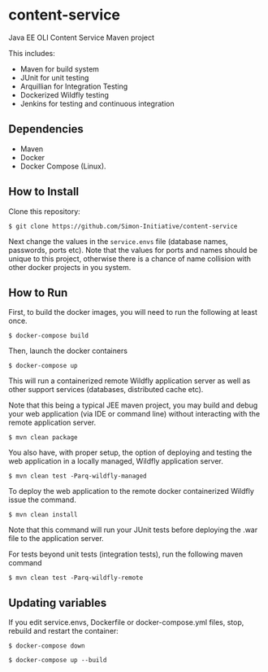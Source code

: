 # content-service
Java EE OLI Content Service Maven project

This includes:
* Maven for build system
* JUnit for unit testing
* Arquillian for Integration Testing
* Dockerized Wildfly testing 
* Jenkins for testing and continuous integration

## Dependencies
* Maven
* Docker
* Docker Compose (Linux).

## How to Install

Clone this repository:

```
$ git clone https://github.com/Simon-Initiative/content-service
```

Next change the values in the `service.envs` file (database names, passwords, ports etc). Note that the 
values for ports and names should be unique to this project, otherwise there is a
chance of name collision with other docker projects in you system.  

## How to Run

First, to build the docker images, you will need to run the following at least once.

```
$ docker-compose build
```

Then, launch the docker containers 
```
$ docker-compose up
```
This will run a containerized remote Wildfly application server as well as other support services (databases, distributed cache etc). 

Note that this being a typical JEE maven project, you may build and debug your web
application (via IDE or command line) without interacting with the remote application 
server.

```
$ mvn clean package
```
You also have, with proper setup, the option of deploying and testing the web application in a locally managed,
Wildfly application server.
```
$ mvn clean test -Parq-wildfly-managed
```

To deploy the web application to the remote docker containerized Wildfly issue the command.
```
$ mvn clean install
```
Note that this command will run your JUnit tests before deploying the .war file to the 
application server.

For tests beyond unit tests (integration tests), run the following maven command
```
$ mvn clean test -Parq-wildfly-remote
```

## Updating variables

If you edit service.envs, Dockerfile or docker-compose.yml files, stop, rebuild and restart the container:

```
$ docker-compose down

$ docker-compose up --build
```
